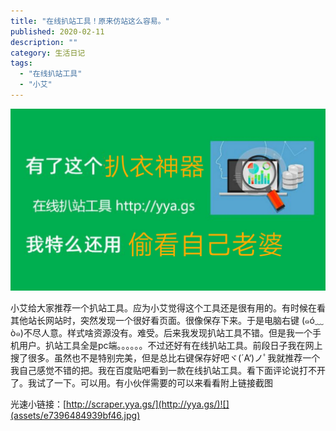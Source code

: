 ```yaml
---
title: "在线扒站工具！原来仿站这么容易。"
published: 2020-02-11
description: ""
category: 生活日记
tags: 
  - "在线扒站工具"
  - "小艾"
---
```


![](assets/8491e5c66611eda.jpg)

小艾给大家推荐一个扒站工具。应为小艾觉得这个工具还是很有用的。有时候在看其他站长网站时，突然发现一个很好看页面。很像保存下来。于是电脑右键 (๑ó﹏ò๑)不尽人意。样式啥资源没有。难受。后来我发现扒站工具不错。但是我一个手机用户。扒站工具全是pc端。。。。。。不过还好有在线扒站工具。前段日子我在网上搜了很多。虽然也不是特别完美，但是总比右键保存好吧ヾ(´A‘)ノﾟ我就推荐一个我自己感觉不错的把。我在百度贴吧看到一款在线扒站工具。看下面评论说打不开了。我试了一下。可以用。有小伙伴需要的可以来看看附上链接截图

光速小链接：[http://scraper.yya.gs/](http://yya.gs/)![](assets/e7396484939bf46.jpg)
